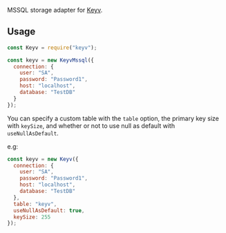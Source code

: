 MSSQL storage adapter for [Keyv](https://github.com/lukechilds/keyv).

## Usage

```js
const Keyv = require("keyv");

const keyv = new KeyvMssql({
  connection: {
    user: "SA",
    password: "Password1",
    host: "localhost",
    database: "TestDB"
  }
});
```

You can specify a custom table with the `table` option, the primary key size with `keySize`, and whether or not to use null as default with `useNullAsDefault`.

e.g:

```js
const keyv = new Keyv({
  connection: {
    user: "SA",
    password: "Password1",
    host: "localhost",
    database: "TestDB"
  },
  table: "keyv",
  useNullAsDefault: true,
  keySize: 255
});
```
